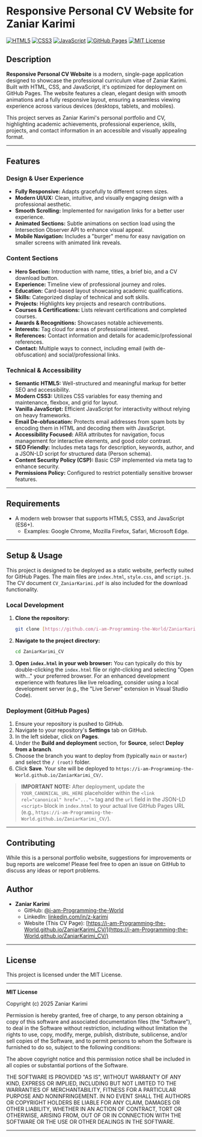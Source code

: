 # Responsive Personal CV Website for Zaniar Karimi

[![HTML5](https://img.shields.io/badge/html5-%23E34F26.svg?style=flat&logo=html5&logoColor=white)](https://developer.mozilla.org/en-US/docs/Web/Guide/HTML/HTML5)
[![CSS3](https://img.shields.io/badge/css3-%231572B6.svg?style=flat&logo=css3&logoColor=white)](https://developer.mozilla.org/en-US/docs/Web/CSS)
[![JavaScript](https://img.shields.io/badge/javascript-%23323330.svg?style=flat&logo=javascript&logoColor=%23F7DF1E)](https://developer.mozilla.org/en-US/docs/Web/JavaScript)
[![GitHub Pages](https://img.shields.io/badge/GitHub%20Pages-Deployed-blueviolet)](https://pages.github.com/)
[![MIT License](https://img.shields.io/badge/license-MIT-blue)](https://opensource.org/licenses/MIT)

## Description

**Responsive Personal CV Website** is a modern, single-page application designed to showcase the professional curriculum vitae of Zaniar Karimi. Built with HTML, CSS, and JavaScript, it's optimized for deployment on GitHub Pages. The website features a clean, elegant design with smooth animations and a fully responsive layout, ensuring a seamless viewing experience across various devices (desktops, tablets, and mobiles).

This project serves as Zaniar Karimi's personal portfolio and CV, highlighting academic achievements, professional experience, skills, projects, and contact information in an accessible and visually appealing format.

---

## Features

### Design & User Experience

-   **Fully Responsive:** Adapts gracefully to different screen sizes.
-   **Modern UI/UX:** Clean, intuitive, and visually engaging design with a professional aesthetic.
-   **Smooth Scrolling:** Implemented for navigation links for a better user experience.
-   **Animated Sections:** Subtle animations on section load using the Intersection Observer API to enhance visual appeal.
-   **Mobile Navigation:** Includes a "burger" menu for easy navigation on smaller screens with animated link reveals.

### Content Sections

-   **Hero Section:** Introduction with name, titles, a brief bio, and a CV download button.
-   **Experience:** Timeline view of professional journey and roles.
-   **Education:** Card-based layout showcasing academic qualifications.
-   **Skills:** Categorized display of technical and soft skills.
-   **Projects:** Highlights key projects and research contributions.
-   **Courses & Certifications:** Lists relevant certifications and completed courses.
-   **Awards & Recognitions:** Showcases notable achievements.
-   **Interests:** Tag cloud for areas of professional interest.
-   **References:** Contact information and details for academic/professional references.
-   **Contact:** Multiple ways to connect, including email (with de-obfuscation) and social/professional links.

### Technical & Accessibility

-   **Semantic HTML5:** Well-structured and meaningful markup for better SEO and accessibility.
-   **Modern CSS3:** Utilizes CSS variables for easy theming and maintenance, flexbox, and grid for layout.
-   **Vanilla JavaScript:** Efficient JavaScript for interactivity without relying on heavy frameworks.
-   **Email De-obfuscation:** Protects email addresses from spam bots by encoding them in HTML and decoding them with JavaScript.
-   **Accessibility Focused:** ARIA attributes for navigation, focus management for interactive elements, and good color contrast.
-   **SEO Friendly:** Includes meta tags for description, keywords, author, and a JSON-LD script for structured data (Person schema).
-   **Content Security Policy (CSP):** Basic CSP implemented via meta tag to enhance security.
-   **Permissions Policy:** Configured to restrict potentially sensitive browser features.

---

## Requirements

-   A modern web browser that supports HTML5, CSS3, and JavaScript (ES6+).
    -   Examples: Google Chrome, Mozilla Firefox, Safari, Microsoft Edge.

---

## Setup & Usage

This project is designed to be deployed as a static website, perfectly suited for GitHub Pages.
The main files are `index.html`, `style.css`, and `script.js`. The CV document `CV_ZaniarKarimi.pdf` is also included for the download functionality.

### Local Development

1.  **Clone the repository:**
    ```bash
    git clone [https://github.com/i-am-Programming-the-World/ZaniarKarimi_CV.git](https://github.com/i-am-Programming-the-World/ZaniarKarimi_CV.git)
    ```
2.  **Navigate to the project directory:**
    ```bash
    cd ZaniarKarimi_CV
    ```
3.  **Open `index.html` in your web browser:**
    You can typically do this by double-clicking the `index.html` file or right-clicking and selecting "Open with..." your preferred browser. For an enhanced development experience with features like live reloading, consider using a local development server (e.g., the "Live Server" extension in Visual Studio Code).

### Deployment (GitHub Pages)

1.  Ensure your repository is pushed to GitHub.
2.  Navigate to your repository's **Settings** tab on GitHub.
3.  In the left sidebar, click on **Pages**.
4.  Under the **Build and deployment** section, for **Source**, select **Deploy from a branch**.
5.  Choose the branch you want to deploy from (typically `main` or `master`) and select the `/ (root)` folder.
6.  Click **Save**. Your site will be deployed to `https://i-am-Programming-the-World.github.io/ZaniarKarimi_CV/`.

> **IMPORTANT NOTE:** After deployment, update the `YOUR_CANONICAL_URL_HERE` placeholder within the `<link rel="canonical" href="...">` tag and the `url` field in the JSON-LD `<script>` block in `index.html` to your actual live GitHub Pages URL (e.g., `https://i-am-Programming-the-World.github.io/ZaniarKarimi_CV/`).

---

## Contributing

While this is a personal portfolio website, suggestions for improvements or bug reports are welcome! Please feel free to open an issue on GitHub to discuss any ideas or report problems.

## Author

-   **Zaniar Karimi**
    -   GitHub: [@i-am-Programming-the-World](https://github.com/i-am-Programming-the-World)
    -   LinkedIn: [linkedin.com/in/z-karimi](https://linkedin.com/in/z-karimi)
    -   Website (This CV Page): [https://i-am-Programming-the-World.github.io/ZaniarKarimi_CV/](https://i-am-Programming-the-World.github.io/ZaniarKarimi_CV/)

---

## License

This project is licensed under the MIT License.

---

**MIT License**

Copyright (c) 2025 Zaniar Karimi

Permission is hereby granted, free of charge, to any person obtaining a copy
of this software and associated documentation files (the "Software"), to deal
in the Software without restriction, including without limitation the rights
to use, copy, modify, merge, publish, distribute, sublicense, and/or sell
copies of the Software, and to permit persons to whom the Software is
furnished to do so, subject to the following conditions:

The above copyright notice and this permission notice shall be included in all
copies or substantial portions of the Software.

THE SOFTWARE IS PROVIDED "AS IS", WITHOUT WARRANTY OF ANY KIND, EXPRESS OR
IMPLIED, INCLUDING BUT NOT LIMITED TO THE WARRANTIES OF MERCHANTABILITY,
FITNESS FOR A PARTICULAR PURPOSE AND NONINFRINGEMENT. IN NO EVENT SHALL THE
AUTHORS OR COPYRIGHT HOLDERS BE LIABLE FOR ANY CLAIM, DAMAGES OR OTHER
LIABILITY, WHETHER IN AN ACTION OF CONTRACT, TORT OR OTHERWISE, ARISING FROM,
OUT OF OR IN CONNECTION WITH THE SOFTWARE OR THE USE OR OTHER DEALINGS IN THE
SOFTWARE.

---
